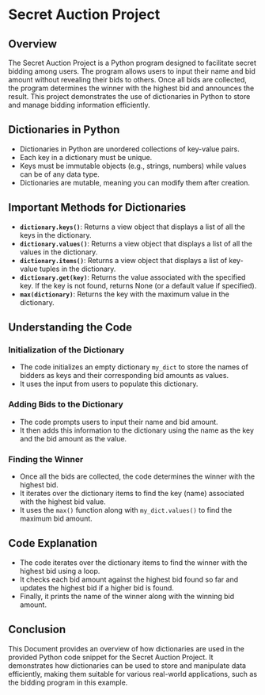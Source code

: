 # Secret Auction Project

## Overview

The Secret Auction Project is a Python program designed to facilitate secret bidding among users. The program allows users to input their name and bid amount without revealing their bids to others. Once all bids are collected, the program determines the winner with the highest bid and announces the result. This project demonstrates the use of dictionaries in Python to store and manage bidding information efficiently.

## Dictionaries in Python

- Dictionaries in Python are unordered collections of key-value pairs.
- Each key in a dictionary must be unique.
- Keys must be immutable objects (e.g., strings, numbers) while values can be of any data type.
- Dictionaries are mutable, meaning you can modify them after creation.

## Important Methods for Dictionaries

- **`dictionary.keys()`**: Returns a view object that displays a list of all the keys in the dictionary.
- **`dictionary.values()`**: Returns a view object that displays a list of all the values in the dictionary.
- **`dictionary.items()`**: Returns a view object that displays a list of key-value tuples in the dictionary.
- **`dictionary.get(key)`**: Returns the value associated with the specified key. If the key is not found, returns None (or a default value if specified).
- **`max(dictionary)`**: Returns the key with the maximum value in the dictionary.

## Understanding the Code

### Initialization of the Dictionary

- The code initializes an empty dictionary `my_dict` to store the names of bidders as keys and their corresponding bid amounts as values.
- It uses the input from users to populate this dictionary.

### Adding Bids to the Dictionary

- The code prompts users to input their name and bid amount.
- It then adds this information to the dictionary using the name as the key and the bid amount as the value.

### Finding the Winner

- Once all the bids are collected, the code determines the winner with the highest bid.
- It iterates over the dictionary items to find the key (name) associated with the highest bid value.
- It uses the `max()` function along with `my_dict.values()` to find the maximum bid amount.

## Code Explanation

- The code iterates over the dictionary items to find the winner with the highest bid using a loop.
- It checks each bid amount against the highest bid found so far and updates the highest bid if a higher bid is found.
- Finally, it prints the name of the winner along with the winning bid amount.

## Conclusion

This Document provides an overview of how dictionaries are used in the provided Python code snippet for the Secret Auction Project. It demonstrates how dictionaries can be used to store and manipulate data efficiently, making them suitable for various real-world applications, such as the bidding program in this example.
